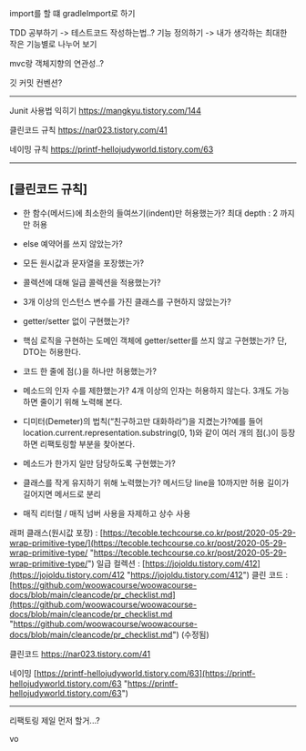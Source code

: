 import를 할 떄 gradleImport로 하기

TDD 공부하기 -> 테스트코드 작성하는법..?
기능 정의하기 -> 내가 생각하는 최대한 작은 기능별로 나누어 보기

mvc랑 객체지향의 연관성..?

깃 커밋 컨벤션?


---

Junit 사용법 익히기
https://mangkyu.tistory.com/144

클린코드 규칙
https://nar023.tistory.com/41

네이밍 규칙
https://printf-hellojudyworld.tistory.com/63

---

## [클린코드 규칙]

- 한 함수(메서드)에 최소한의 들여쓰기(indent)만 허용했는가? 최대 depth : 2 까지만 허용

- else 예약어를 쓰지 않았는가?

- 모든 원시값과 문자열을 포장했는가?

- 콜렉션에 대해 일급 콜렉션을 적용했는가?

- 3개 이상의 인스턴스 변수를 가진 클래스를 구현하지 않았는가?

- getter/setter 없이 구현했는가?

- 핵심 로직을 구현하는 도메인 객체에 getter/setter를 쓰지 않고 구현했는가? 단, DTO는 허용한다.

- 코드 한 줄에 점(.)을 하나만 허용했는가?

- 메소드의 인자 수를 제한했는가? 4개 이상의 인자는 허용하지 않는다. 3개도 가능하면 줄이기 위해 노력해 본다.

- 디미터(Demeter)의 법칙(“친구하고만 대화하라”)을 지켰는가?예를 들어 location.current.representation.substring(0, 1)와 같이 여러 개의 점(.)이 등장하면 리팩토링할 부분을 찾아본다.

- 메소드가 한가지 일만 담당하도록 구현했는가?

- 클래스를 작게 유지하기 위해 노력했는가? 메서드당 line을 10까지만 허용 길이가 길어지면 메서드로 분리

- 매직 리터럴 / 매직 넘버 사용을 자제하고 상수 사용

래퍼 클래스(원시값 포장) : [https://tecoble.techcourse.co.kr/post/2020-05-29-wrap-primitive-type/](https://tecoble.techcourse.co.kr/post/2020-05-29-wrap-primitive-type/ "https://tecoble.techcourse.co.kr/post/2020-05-29-wrap-primitive-type/") 일급 컬렉션 : [https://jojoldu.tistory.com/412](https://jojoldu.tistory.com/412 "https://jojoldu.tistory.com/412") 클린 코드 : [https://github.com/woowacourse/woowacourse-docs/blob/main/cleancode/pr_checklist.md](https://github.com/woowacourse/woowacourse-docs/blob/main/cleancode/pr_checklist.md "https://github.com/woowacourse/woowacourse-docs/blob/main/cleancode/pr_checklist.md") (수정됨)


클린코드
https://nar023.tistory.com/41 

네이밍
[https://printf-hellojudyworld.tistory.com/63](https://printf-hellojudyworld.tistory.com/63 "https://printf-hellojudyworld.tistory.com/63")


---

리팩토링
제일 먼저 할거...?

vo
